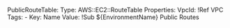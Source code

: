 PublicRouteTable:
	Type: AWS::EC2::RouteTable
	Properties:
		VpcId: !Ref VPC
		Tags:
			- Key: Name
			Value: !Sub ${EnvironmentName} Public Routes